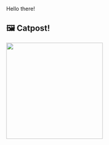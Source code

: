 Hello there!



## 🖼️ Catpost!

<sub>
    <img src="https://cdn2.thecatapi.com/images/SRzzP8Ex8.jpg" height="256">
</sub>

